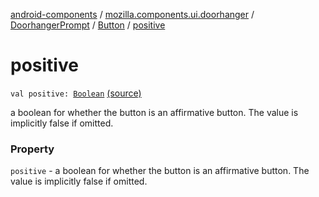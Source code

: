 [android-components](../../../index.md) / [mozilla.components.ui.doorhanger](../../index.md) / [DoorhangerPrompt](../index.md) / [Button](index.md) / [positive](./positive.md)

# positive

`val positive: `[`Boolean`](https://kotlinlang.org/api/latest/jvm/stdlib/kotlin/-boolean/index.html) [(source)](https://github.com/mozilla-mobile/android-components/blob/master/components/ui/doorhanger/src/main/java/mozilla/components/ui/doorhanger/DoorhangerPrompt.kt#L92)

a boolean for whether the button is an affirmative button. The value is implicitly false if
omitted.

### Property

`positive` - a boolean for whether the button is an affirmative button. The value is implicitly false if
omitted.
